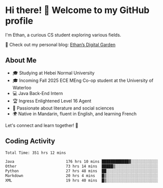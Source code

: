 # Hi there! 👋 Welcome to my GitHub profile  

I'm Ethan, a curious CS student exploring various fields.  

📌 Check out my personal blog: [Ethan’s Digital Garden](https://fortii2.github.io/)  

## About Me  
- 🎓 Studying at Hebei Normal University  
- 🎓 Incoming Fall 2025 ECE MEng Co-op student at the University of Waterloo  
- 💻 Java Back-End Intern  
- 🏆 Ingress Enlightened Level 16 Agent  
- 📖 Passionate about literature and social sciences  
- 🌍 Native in Mandarin, fluent in English, and learning French  

Let's connect and learn together! 🚀  

## Coding Activity
<!--START_SECTION:waka-->

```txt
Total Time: 351 hrs 12 mins

Java                       176 hrs 10 mins ████████████▓░░░░░░░░░░░░   50.16 %
Other                      73 hrs 14 mins  █████▒░░░░░░░░░░░░░░░░░░░   20.86 %
Python                     27 hrs 48 mins  ██░░░░░░░░░░░░░░░░░░░░░░░   07.92 %
Markdown                   20 hrs 4 mins   █▒░░░░░░░░░░░░░░░░░░░░░░░   05.72 %
XML                        19 hrs 40 mins  █▒░░░░░░░░░░░░░░░░░░░░░░░   05.60 %
```

<!--END_SECTION:waka-->
